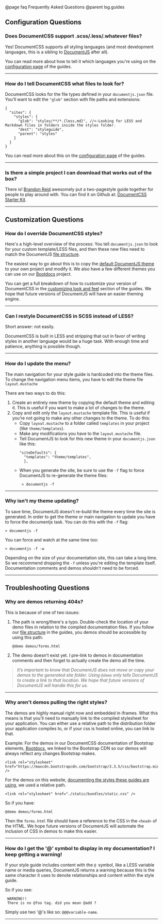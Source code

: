 @page faq Frequently Asked Questions
@parent lsg.guides 

## Configuration Questions

### Does DocumentCSS support .scss/.less/.whatever files? 
Yes! DocumentCSS supports all styling languages (and most development languages, this is a sibling to <a href="http://documentjs.com">DocumentJS</a> after all). 

You can read more about how to tell it which languages you're using on the <a href="/docs/lsg-quickstart-configuration.html">configuration page</a> of the guides.

****

### How do I tell DocumentCSS what files to look for?

DocumentCSS looks for the file types defined in your `documentjs.json` file. You'll want to edit the `"glob"` section with file paths and extensions:
<pre><code>{
  "sites": {
    "styles": {
      "glob": "styles/**/*.{less,md}", //<-Looking for LESS and Markdown files in folders inside the styles folder.
      "dest": "styleguide",
      "parent": "styles" 
    }
  }
}</code></pre>

You can read more about this on the <a href="/docs/lsg-quickstart-configuration.html">configuration page</a> of the guides.

****

### Is there a simple project I can download that works out of the box?
There is! <a href="https://github.com/brandonreid">Brandon Reid</a> awesomely put a two-pagestyle guide together for people to play around with. You can find it on Github at: <a href="https://github.com/brandonreid/documentcss_starter-kit">DocumentCSS Starter Kit</a>.

****

## Customization Questions

### How do I override DocumentCSS styles?
Here's a high-level overview of the process: You tell `documentjs.json` to look for your custom template/LESS files, and then these new files need to match the DocumentJS <a href="/docs/lsg-quickstart-file-organization.html">file structure</a>. 

The easiest way to go about this is to copy the <a href="https://github.com/bitovi/documentjs/tree/master/site/default">default DocumentJS theme</a> to your own project and modify it. We also have a few different themes you can use on our <a href="https://github.com/bitovi/bootdocs/tree/master/themes">Bootdocs</a> project.

You can get a full breakdown of how to customize your version of DocumentCSS in the <a href="/docs/lsg-custom-styles.html">customizing look and feel</a> section of the guides.  We hope that future versions of DocumentJS will have an easier theming engine. 

****

### Can I restyle DocumentCSS in SCSS instead of LESS?
Short answer: not easily. 

DocumentCSS is built in LESS and stripping that out in favor of writing styles in another language would be a huge task. With enough time and patience, anything is possible though.

****

### How do I update the menu?
The main navigation for your style guide is hardcoded into the theme files. To change the navigation menu items, you have to edit the theme file `layout.mustache`

There are two ways to do this: 
1. Create an entirely new theme by copying the default theme and editing it. This is useful if you want to make a lot of changes to the theme. 
2. Copy and edit only the `layout.mustache` template file. This is useful if you’re not going to make any other changes to the theme. To do this: 
    - Copy `layout.mustache` to a folder called `templates` in your project (like `theme/templates`).
    - Make any modifications you have to the `layout.mustache` file.
    - Tell DocumentJS to look for this new theme in your `documentjs.json` like this: 
      <pre><code>"siteDefaults": {
        "templates": "theme/templates",
        },</code></pre>
    - When you generate the site, be sure to use the `-f` flag to force DocumentJS to re-generate the theme files: 
      <pre><code> > documentjs -f</code></pre>

****

### Why isn't my theme updating?
To save time, DocumentJS doesn’t re-build the theme every time the site is generated. In order to get the theme or main navigation to update you have to force the documentjs task. You can do this with the `-f` flag:
<pre><code>> documentjs -f</code></pre>

You can force and watch at the same time too:
<pre><code>> documentjs -f -w</code></pre>

Depending on the size of your documentation site, this can take a long time. So we recommend dropping the `-f` unless you're editing the template itself. Documentation comments and demos shouldn't need to be forced.

****

## Troubleshooting Questions

### Why are demos returning 404s?
This is because of one of two issues:

1. The path is wrong/there's a typo. Double-check the location of your demo files in relation to the compiled documentation files. If you follow our <a href="/docs/lsg-quickstart-file-organization.html">file structure</a> in the guides, you demos should be accessible by using this path:
    <pre><code>@demo demos/forms.html</code></pre>

2. The demo doesn't exist yet. I pre-link to demos in documentation comments and then forget to actually create the demo all the time.

> _It’s important to know that DocumentJS does not move or copy your demos to the generated site folder. Using `@demo` only tells DocumentJS to create a link to that location. We hope that future versions of DocumentJS will handle this for us._

****

### Why aren't demos pulling the right styles?
The demos are highly manual right now and embedded in iframes. What this means is that you'll need to manually link to the compiled stylesheet for your application. You can either use a relative path to the distribution folder your application compiles to, or if your css is hosted online, you can link to that.

Example: For the demos in our DocumentCSS documentation of Bootstrap elements, <a href="https://github.com/bitovi/bootdocs">Bootdocs</a>, we linked to the Bootstrap CDN so our demos will always reflect any changes Bootstrap makes.
<pre><code>&lt;link rel="stylesheet" href="https://maxcdn.bootstrapcdn.com/bootstrap/3.3.5/css/bootstrap.min.css" /&gt;
</code></pre>

For the demos on this website, <a href="/examples/styles/index.html">documenting the styles these guides are using</a>, we used a relative path.
<pre><code>&lt;link rel="stylesheet" href="./static/bundles/static.css" /&gt;
</code></pre>

So if you have:
<pre><code>@demo demos/forms.html</code></pre>

Then the `forms.html` file should have a reference to the CSS in the `<head>` of the HTML. We hope future versions of DocumentJS will automate the inclusion of CSS in demos to make this easier. 

****

### How do I get the '@' symbol to display in my documentation? I keep getting a warning!

If your style guide includes content with the `@ `symbol, like a LESS variable name or media queries, DocumentJS returns a warning because this is the same character it uses to denote relationships and content within the style guide. 

So if you see:
<pre><code> WARNING!!
 There is no @foo tag. did you mean @add ? </code></pre>

Simply use two '@'s like so: `@@@variable-name`.

***